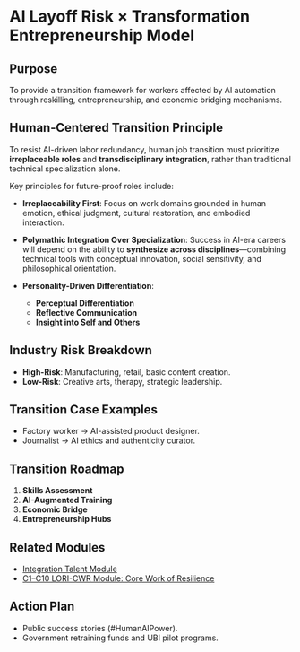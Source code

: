 # AI Layoff Risk × Transformation Entrepreneurship Model

## Purpose
To provide a transition framework for workers affected by AI automation through reskilling, entrepreneurship, and economic bridging mechanisms.

## Human-Centered Transition Principle

To resist AI-driven labor redundancy, human job transition must prioritize **irreplaceable roles** and **transdisciplinary integration**, rather than traditional technical specialization alone.

Key principles for future-proof roles include:

- **Irreplaceability First**: Focus on work domains grounded in human emotion, ethical judgment, cultural restoration, and embodied interaction.

- **Polymathic Integration Over Specialization**: Success in AI-era careers will depend on the ability to **synthesize across disciplines**—combining technical tools with conceptual innovation, social sensitivity, and philosophical orientation.

- **Personality-Driven Differentiation**:
  - **Perceptual Differentiation**
  - **Reflective Communication**
  - **Insight into Self and Others**

## Industry Risk Breakdown
- **High-Risk**: Manufacturing, retail, basic content creation.
- **Low-Risk**: Creative arts, therapy, strategic leadership.

## Transition Case Examples
- Factory worker → AI-assisted product designer.
- Journalist → AI ethics and authenticity curator.

## Transition Roadmap
1. **Skills Assessment**
2. **AI-Augmented Training**
3. **Economic Bridge**
4. **Entrepreneurship Hubs**

## Related Modules
- [Integration Talent Module](../modules/civilization-centered-education-module/integration_talent_module.md)
- [C1–C10 LORI-CWR Module: Core Work of Resilience](../modules/LORI-CWR/README.md/)

## Action Plan
- Public success stories (#HumanAIPower).
- Government retraining funds and UBI pilot programs.
